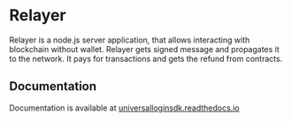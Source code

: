 # Relayer

Relayer is a node.js server application, that allows interacting with blockchain without wallet. Relayer gets signed message and propagates it to the network. It pays for transactions and gets the refund from contracts.

## Documentation

Documentation is available at [universalloginsdk.readthedocs.io](https://universalloginsdk.readthedocs.io/en/latest/relayer.html)
